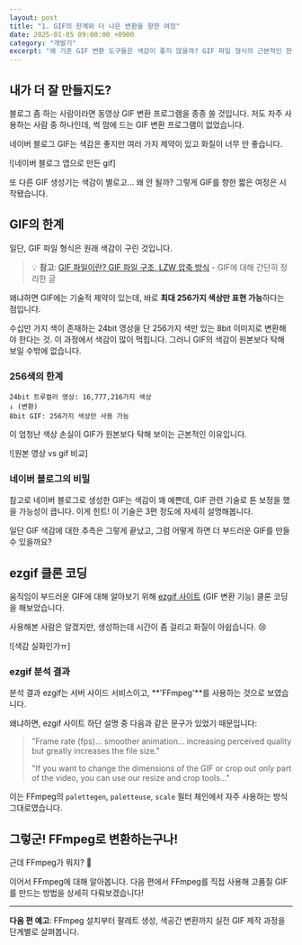 ```yaml
---
layout: post
title: "1. GIF의 한계와 더 나은 변환을 향한 여정"
date: 2025-01-05 09:00:00 +0900
category: "개발기"
excerpt: "왜 기존 GIF 변환 도구들은 색감이 좋지 않을까? GIF 파일 형식의 근본적인 한계와 더 나은 방법을 찾아 떠난 짧은 여정의 시작"
---
```


## 내가 더 잘 만들지도?

블로그 좀 하는 사람이라면 동영상 GIF 변환 프로그램을 종종 쓸 것입니다. 저도 자주 사용하는 사람 중 하나인데, 썩 맘에 드는 GIF 변환 프로그램이 없었습니다.

네이버 블로그 GIF는 색감은 좋지만 여러 가지 제약이 있고 화질이 너무 안 좋습니다.

![네이버 블로그 앱으로 만든 gif]

또 다른 GIF 생성기는 색감이 별로고... 왜 안 될까? 그렇게 GIF를 향한 짧은 여정은 시작됐습니다.

## GIF의 한계

일단, GIF 파일 형식은 원래 색감이 구린 것입니다.

> 💡 **참고**: [GIF 파일이란? GIF 파일 구조, LZW 압축 방식](https://blog.naver.com) - GIF에 대해 간단히 정리한 글

왜냐하면 GIF에는 기술적 제약이 있는데, 바로 **최대 256가지 색상만 표현 가능**하다는 점입니다.

수십만 가지 색이 존재하는 24bit 영상을 단 256가지 색만 있는 8bit 이미지로 변환해야 한다는 것. 이 과정에서 색감이 많이 먹힙니다. 그러니 GIF의 색감이 원본보다 탁해 보일 수밖에 없습니다.

### 256색의 한계

```
24bit 트루컬러 영상: 16,777,216가지 색상
↓ (변환)
8bit GIF: 256가지 색상만 사용 가능
```

이 엄청난 색상 손실이 GIF가 원본보다 탁해 보이는 근본적인 이유입니다.

![원본 영상 vs gif 비교]

### 네이버 블로그의 비밀

참고로 네이버 블로그로 생성한 GIF는 색감이 꽤 예쁜데, GIF 관련 기술로 톤 보정을 했을 가능성이 큽니다. 이게 힌트! 이 기술은 3편 정도에 자세히 설명해봅니다.

일단 GIF 색감에 대한 추측은 그렇게 끝났고, 그럼 어떻게 하면 더 부드러운 GIF를 만들 수 있을까요?

## ezgif 클론 코딩

움직임이 부드러운 GIF에 대해 알아보기 위해 [ezgif 사이트](https://ezgif.com) (GIF 변환 기능) 클론 코딩을 해보았습니다.

사용해본 사람은 알겠지만, 생성하는데 시간이 좀 걸리고 화질이 아쉽습니다. 😢

![색감 실화인가ㅠ]

### ezgif 분석 결과

분석 결과 ezgif는 서버 사이드 서비스이고, **'FFmpeg'**를 사용하는 것으로 보였습니다.

왜냐하면, ezgif 사이트 하단 설명 중 다음과 같은 문구가 있었기 때문입니다:

> "Frame rate (fps)... smoother animation... increasing perceived quality but greatly increases the file size."
>
> "If you want to change the dimensions of the GIF or crop out only part of the video, you can use our resize and crop tools..."

이는 FFmpeg의 `palettegen`, `paletteuse`, `scale` 필터 체인에서 자주 사용하는 방식 그대로였습니다.

## 그렇군! FFmpeg로 변환하는구나!

근데 FFmpeg가 뭐지? 🤔

이어서 FFmpeg에 대해 알아봅니다. 다음 편에서 FFmpeg를 직접 사용해 고품질 GIF를 만드는 방법을 상세히 다뤄보겠습니다!

---

**다음 편 예고**: FFmpeg 설치부터 팔레트 생성, 색공간 변환까지 실전 GIF 제작 과정을 단계별로 살펴봅니다.
